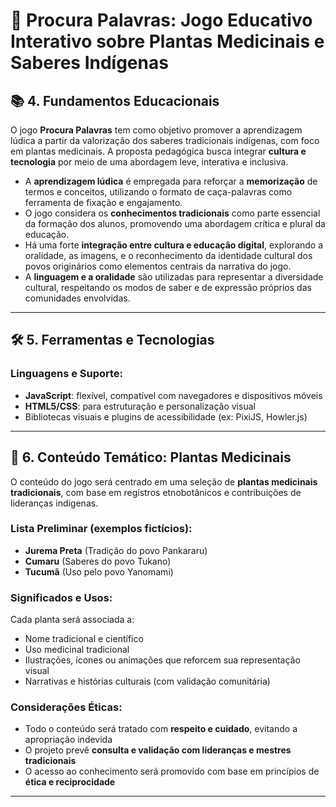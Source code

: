 # 🌿 Procura Palavras: Jogo Educativo Interativo sobre Plantas Medicinais e Saberes Indígenas

## 📚 4. Fundamentos Educacionais

O jogo **Procura Palavras** tem como objetivo promover a aprendizagem lúdica a partir da valorização dos saberes tradicionais indígenas, com foco em plantas medicinais. A proposta pedagógica busca integrar **cultura e tecnologia** por meio de uma abordagem leve, interativa e inclusiva.

- A **aprendizagem lúdica** é empregada para reforçar a **memorização** de termos e conceitos, utilizando o formato de caça-palavras como ferramenta de fixação e engajamento.
- O jogo considera os **conhecimentos tradicionais** como parte essencial da formação dos alunos, promovendo uma abordagem crítica e plural da educação.
- Há uma forte **integração entre cultura e educação digital**, explorando a oralidade, as imagens, e o reconhecimento da identidade cultural dos povos originários como elementos centrais da narrativa do jogo.
- A **linguagem e a oralidade** são utilizadas para representar a diversidade cultural, respeitando os modos de saber e de expressão próprios das comunidades envolvidas.


---

## 🛠️ 5. Ferramentas e Tecnologias

### Linguagens e Suporte:
- **JavaScript**: flexível, compatível com navegadores e dispositivos móveis
- **HTML5/CSS**: para estruturação e personalização visual
- Bibliotecas visuais e plugins de acessibilidade (ex: PixiJS, Howler.js)

---

## 🌿 6. Conteúdo Temático: Plantas Medicinais

O conteúdo do jogo será centrado em uma seleção de **plantas medicinais tradicionais**, com base em registros etnobotânicos e contribuições de lideranças indígenas.

### Lista Preliminar (exemplos fictícios):
- **Jurema Preta** (Tradição do povo Pankararu)
- **Cumaru** (Saberes do povo Tukano)
- **Tucumã** (Uso pelo povo Yanomami)

### Significados e Usos:
Cada planta será associada a:
- Nome tradicional e científico
- Uso medicinal tradicional
- Ilustrações, ícones ou animações que reforcem sua representação visual
- Narrativas e histórias culturais (com validação comunitária)

### Considerações Éticas:
- Todo o conteúdo será tratado com **respeito e cuidado**, evitando a apropriação indevida
- O projeto prevê **consulta e validação com lideranças e mestres tradicionais**
- O acesso ao conhecimento será promovido com base em princípios de **ética e reciprocidade**

---
